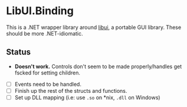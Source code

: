 # LibUI.Binding

This is a .NET wrapper library around [libui](https://github.com/andlabs/libui), a portable GUI library. These should be more .NET-idiomatic.

## Status

* **Doesn't work.** Controls don't seem to be made properly/handles get fscked for setting children.
* [ ] Events need to be handled.
* [ ] Finish up the rest of the structs and functions.
* [ ] Set up DLL mapping (i.e: use `.so` on *nix, `.dll` on Windows)